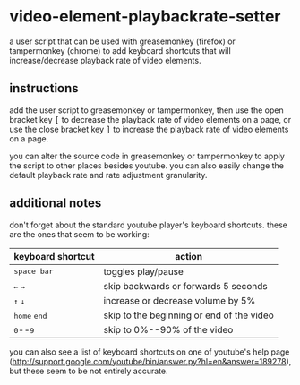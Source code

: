 video-element-playbackrate-setter
=================================
a user script that can be used with greasemonkey (firefox) or tampermonkey
(chrome) to add keyboard shortcuts that will increase/decrease playback rate
of video elements.

instructions
------------
add the user script to greasemonkey or tampermonkey, then use the open bracket
key <kbd>[</kbd> to decrease the playback rate of video elements on a page, or use the
close bracket key <kbd>]</kbd> to increase the playback rate of video elements on a 
page.

you can alter the source code in greasemonkey or tampermonkey to apply the 
script to other places besides youtube. you can also easily change the default
playback rate and rate adjustment granularity.

additional notes
----------------
don't forget about the standard youtube player's keyboard shortcuts. these
are the ones that seem to be working:

| keyboard shortcut              | action                                    |
| ------------------------------ | ----------------------------------------- |
| <kbd>space bar</kbd>           | toggles play/pause                        |
| <kbd>←</kbd> <kbd>→</kbd>      | skip backwards or forwards 5 seconds      |
| <kbd>↑</kbd> <kbd>↓</kbd>      | increase or decrease volume by 5%         |
| <kbd>home</kbd> <kbd>end</kbd> | skip to the beginning or end of the video |
| <kbd>0</kbd>--<kbd>9</kbd>     | skip to 0%--90% of the video              |

you can also see a list of keyboard shortcuts on one of youtube's help page
(http://support.google.com/youtube/bin/answer.py?hl=en&answer=189278), but
these seem to be not entirely accurate.
